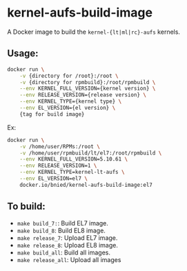 # kernel-aufs-build-image

A Docker image to build the `kernel-{lt|ml|rc}-aufs` kernels.

## Usage:
```sh
docker run \
	-v {directory for /root}:/root \
	-v {directory for rpmbuild}:/root/rpmbuild \
	--env KERNEL_FULL_VERSION={kernel version} \
	--env RELEASE_VERSION={release version} \
	--env KERNEL_TYPE={kernel type} \
	--env EL_VERSION={el version} \
	{tag for build image}
```

Ex:
```sh
docker run \
	-v /home/user/RPMs:/root \
	-v /home/user/rpmbuild/lt/el7:/root/rpmbuild \
	--env KERNEL_FULL_VERSION=5.10.61 \
	--env RELEASE_VERSION=1 \
	--env KERNEL_TYPE=kernel-lt-aufs \
	--env EL_VERSION=el7 \
	docker.io/bnied/kernel-aufs-build-image:el7
```

## To build:
* `make build_7:`: Build EL7 image.
* `make build_8`: Build EL8 image.
* `make release_7`: Upload EL7 image.
* `make release_8`: Upload EL8 image.
* `make build_all`: Build all images.
* `make release_all`: Upload all images
